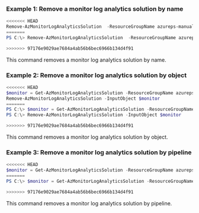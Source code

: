 ### Example 1: Remove a monitor log analytics solution by name
```powershell
<<<<<<< HEAD
Remove-AzMonitorLogAnalyticsSolution  -ResourceGroupName azureps-manual-test -Name 'Containers(monitoringworkspace-2vob7n)'
=======
PS C:\> Remove-AzMonitorLogAnalyticsSolution  -ResourceGroupName azureps-manual-test -Name 'Containers(monitoringworkspace-2vob7n)'

>>>>>>> 97176e9029ae7684a4ab56b6bec6966b134d4f91
```

This command removes a monitor log analytics solution by name.

### Example 2: Remove a monitor log analytics solution by object
```powershell
<<<<<<< HEAD
$monitor = Get-AzMonitorLogAnalyticsSolution -ResourceGroupName azureps-manual-test -Name 'Containers(monitoringworkspace-pevful)'
Remove-AzMonitorLogAnalyticsSolution -InputObject $monitor
=======
PS C:\> $monitor = Get-AzMonitorLogAnalyticsSolution -ResourceGroupName azureps-manual-test -Name 'Containers(monitoringworkspace-pevful)'
PS C:\> Remove-AzMonitorLogAnalyticsSolution -InputObject $monitor

>>>>>>> 97176e9029ae7684a4ab56b6bec6966b134d4f91
```

This command removes a monitor log analytics solution by object.

### Example 3: Remove a monitor log analytics solution by pipeline
```powershell
<<<<<<< HEAD
$monitor = Get-AzMonitorLogAnalyticsSolution -ResourceGroupName azureps-manual-test -Name 'Containers(monitoringworkspace-asdehu)' | Remove-AzMonitorLogAnalyticsSolution
=======
PS C:\> $monitor = Get-AzMonitorLogAnalyticsSolution -ResourceGroupName azureps-manual-test -Name 'Containers(monitoringworkspace-asdehu)' | Remove-AzMonitorLogAnalyticsSolution

>>>>>>> 97176e9029ae7684a4ab56b6bec6966b134d4f91
```

This command removes a monitor log analytics solution by pipeline.

